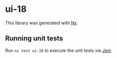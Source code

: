 # ui-18

This library was generated with [Nx](https://nx.dev).

## Running unit tests

Run `nx test ui-18` to execute the unit tests via [Jest](https://jestjs.io).
